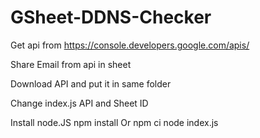 # GSheet-DDNS-Checker

Get api from https://console.developers.google.com/apis/

Share Email from api in sheet

Download API and put it in same folder

Change index.js API and Sheet ID

Install node.JS
npm install Or npm ci
node index.js
